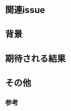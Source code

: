 # 関連issue

# 背景
<!--
1. どういう理由で
2. どういう機能が必要だと思っているか
-->

# 期待される結果
<!--
欲しい機能や挙動を書く

リクエスト：
GET   `api/v1/admin/users/{user_id}`

レスポンス：
```json
{
    "id":"1",
    "name":"yamada taro",
    "mailaddress":"yamada@mail.com",
    "birthday":"1980-12-01 00:00:00.000",
}
```
-->

# その他

## 参考
<!--
実装する際に参考にして欲しい記事のURLなどを貼る
-->
